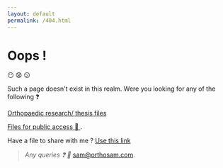 ```yaml
---
layout: default
permalink: /404.html
---
```


# Oops !
:no_mouth: :anguished: :confused:

Such a page doesn't exist in this realm. Were you looking for any of the following :question:	

[Orthopaedic research/ thesis files](/thesis)

[Files for public access :open_file_folder: ](https://drive.google.com/drive/folders/1MGTIataD9rRTVA7qBUZC8Im4Sq99NCri).

Have a file to share with me ? [Use this link](https://orthosam.com/upload)

>_Any queries :question:	 :e-mail:_ [sam@orthosam.com](mailto:sam@orthosam.com).
